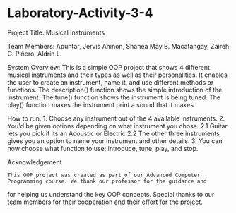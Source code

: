 # Laboratory-Activity-3-4

Project Title: Musical Instruments

Team Members:
    Apuntar, Jervis
    Aniñon, Shanea May B.
    Macatangay, Zaireh C.
    Piñero, Aldrin L.


System Overview:
    This is a simple OOP project that shows 4 different musical instruments and their types as well as their personalities. 
It enables the user to create an instrument, name it, and use different methods or functions. The description() function shows the simple introduction of the instrument. The tune() function shows the instrument is being tuned. The play() function makes the instrument print a sound that it makes. 

How to run:
    1. Choose any instrument out of the 4 available instruments.
    2. You'd be given options depending on what instrument you chose.
        2.1 Guitar lets you pick if its an Acoustic or Electric
        2.2 The other three instruments gives you an option to name your instrument and other details.
    3. You can now choose what function to use; introduce, tune, play, and stop.

Acknowledgement

    This OOP project was created as part of our Advanced Computer Programming course. We thank our professor for the guidance and
for helping us understand the key OOP concepts. Special thanks to our team members for their cooperation and their effort for the project. 


